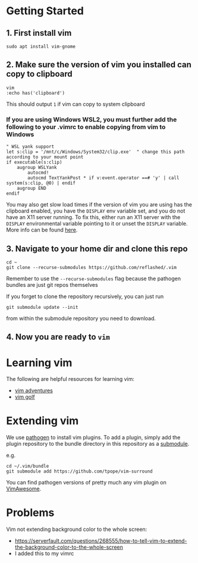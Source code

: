 # Getting Started

## 1. First install vim

```
sudo apt install vim-gnome
```

## 2. Make sure the version of vim you installed can copy to clipboard

```
vim
:echo has('clipboard')
```

This should output `1` if vim can copy to system clipboard

### If you are using Windows WSL2, you must further add the following to your .vimrc to enable copying from vim to Windows

```
" WSL yank support
let s:clip = '/mnt/c/Windows/System32/clip.exe'  " change this path according to your mount point
if executable(s:clip)
    augroup WSLYank
        autocmd!
        autocmd TextYankPost * if v:event.operator ==# 'y' | call system(s:clip, @0) | endif
    augroup END
endif
```

You may also get slow load times if the version of vim you are using has the clipboard enabled, you have the `DISPLAY` env variable set, and you do not have an X11 server running. To fix this, either run an X11 server with the `DISPLAY` environmental variable pointing to it or unset the `DISPLAY` variable. More info can be found [here](https://github.com/microsoft/WSL/issues/5223#issuecomment-652309457).

## 3. Navigate to your home dir and clone this repo

```
cd ~
git clone --recurse-submodules https://github.com/reflashed/.vim
```

Remember to use the `--recurse-submodules` flag because the pathogen bundles are just git repos themselves

If you forget to clone the repository recursively, you can just run

```
git submodule update --init
```

from within the submodule repository you need to download.

## 4. Now you are ready to `vim`

# Learning vim

The following are helpful resources for learning vim:

- [vim adventures](https://vim-adventures.com/)
- [vim golf](https://www.vimgolf.com/)

# Extending vim

We use [pathogen](https://github.com/tpope/vim-pathogen) to install vim plugins. To add a plugin, simply add the plugin repository to the bundle directory in this repository as a [submodule](https://git-scm.com/book/en/v2/Git-Tools-Submodules).

e.g.

```
cd ~/.vim/bundle
git submodule add https://github.com/tpope/vim-surround
```

You can find pathogen versions of pretty much any vim plugin on [VimAwesome](https://vimawesome.com/).

# Problems

Vim not extending background color to the whole screen:
  - https://serverfault.com/questions/268555/how-to-tell-vim-to-extend-the-background-color-to-the-whole-screen
  - I added this to my vimrc
